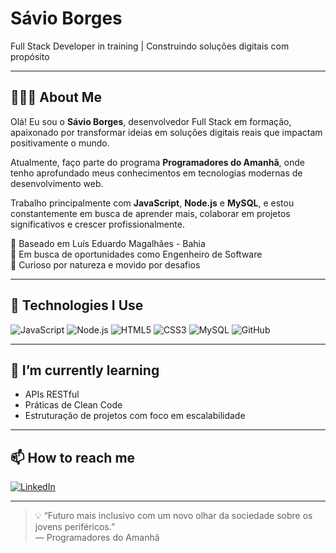 # Sávio Borges

Full Stack Developer in training | Construindo soluções digitais com propósito

---

## 🧑🏽‍💻 About Me

Olá! Eu sou o **Sávio Borges**, desenvolvedor Full Stack em formação, apaixonado por transformar ideias em soluções digitais reais que impactam positivamente o mundo.

Atualmente, faço parte do programa **Programadores do Amanhã**, onde tenho aprofundado meus conhecimentos em tecnologias modernas de desenvolvimento web.

Trabalho principalmente com **JavaScript**, **Node.js** e **MySQL**, e estou constantemente em busca de aprender mais, colaborar em projetos significativos e crescer profissionalmente.

📍 Baseado em Luís Eduardo Magalhães - Bahia  
🎯 Em busca de oportunidades como Engenheiro de Software  
🧠 Curioso por natureza e movido por desafios

---

## 🚀 Technologies I Use

![JavaScript](https://img.shields.io/badge/-JavaScript-F7DF1E?style=flat-square&logo=javascript&logoColor=black)
![Node.js](https://img.shields.io/badge/-Node.js-339933?style=flat-square&logo=node.js&logoColor=white)
![HTML5](https://img.shields.io/badge/-HTML5-E34F26?style=flat-square&logo=html5&logoColor=white)
![CSS3](https://img.shields.io/badge/-CSS3-1572B6?style=flat-square&logo=css3)
![MySQL](https://img.shields.io/badge/-MySQL-4479A1?style=flat-square&logo=mysql&logoColor=white)
![GitHub](https://img.shields.io/badge/-GitHub-181717?style=flat-square&logo=github)

---

## 🌱 I’m currently learning

- APIs RESTful
- Práticas de Clean Code
- Estruturação de projetos com foco em escalabilidade

---

## 📫 How to reach me

[![LinkedIn](https://img.shields.io/badge/-LinkedIn-0A66C2?style=flat-square&logo=linkedin&logoColor=white)](https://www.linkedin.com/in/sávio-borges-666726318/)

---

> 💡 “Futuro mais inclusivo com um novo olhar da sociedade sobre os jovens periféricos.”  
> — Programadores do Amanhã

